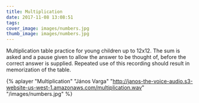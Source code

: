 ```yaml
---
title: Multiplication
date: 2017-11-08 13:08:51
tags:
cover_image: images/numbers.jpg
thumb_image: images/numbers.jpg
---
```


Multiplication table practice for young children up to 12x12. The sum is asked and a pause given to allow the answer to be thought of, before the correct answer is supplied. Repeated use of this recording should result in memorization of the table. 

{% aplayer "Multiplication" "János Varga" "http://janos-the-voice-audio.s3-website-us-west-1.amazonaws.com/multiplication.wav" "/images/numbers.jpg"  %}

